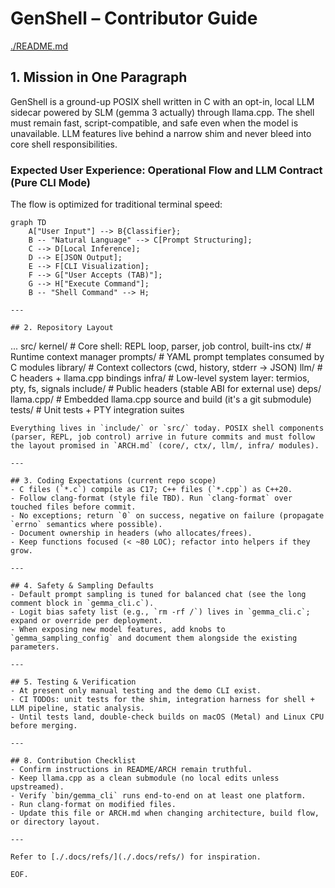 # GenShell – Contributor Guide

[./README.md](./README.md)

## 1. Mission in One Paragraph
GenShell is a ground-up POSIX shell written in C with an opt-in, local LLM sidecar powered by SLM (gemma 3 actually) through llama.cpp. The shell must remain fast, script-compatible, and safe even when the model is unavailable. LLM features live behind a narrow shim and never bleed into core shell responsibilities.

### Expected User Experience: Operational Flow and LLM Contract (Pure CLI Mode)

The flow is optimized for traditional terminal speed:

```mermaid
graph TD
    A["User Input"] --> B{Classifier};
    B -- "Natural Language" --> C[Prompt Structuring];
    C --> D[Local Inference];
    D --> E[JSON Output];
    E --> F[CLI Visualization];
    F --> G["User Accepts (TAB)"];
    G --> H["Execute Command"];
    B -- "Shell Command" --> H;

---

## 2. Repository Layout
```
...
src/
  kernel/        # Core shell: REPL loop, parser, job control, built-ins
  ctx/           # Runtime context manager
    prompts/     # YAML prompt templates consumed by C modules
    library/     # Context collectors (cwd, history, stderr → JSON)
  llm/           # C headers + llama.cpp bindings
  infra/         # Low-level system layer: termios, pty, fs, signals
include/         # Public headers (stable ABI for external use)
deps/
  llama.cpp/     # Embedded llama.cpp source and build (it's a git submodule)
tests/           # Unit tests + PTY integration suites
```
Everything lives in `include/` or `src/` today. POSIX shell components (parser, REPL, job control) arrive in future commits and must follow the layout promised in `ARCH.md` (core/, ctx/, llm/, infra/ modules).

---

## 3. Coding Expectations (current repo scope)
- C files (`*.c`) compile as C17; C++ files (`*.cpp`) as C++20.
- Follow clang-format (style file TBD). Run `clang-format` over touched files before commit.
- No exceptions; return `0` on success, negative on failure (propagate `errno` semantics where possible).
- Document ownership in headers (who allocates/frees).
- Keep functions focused (< ~80 LOC); refactor into helpers if they grow.

---

## 4. Safety & Sampling Defaults
- Default prompt sampling is tuned for balanced chat (see the long comment block in `gemma_cli.c`).
- Logit bias safety list (e.g., `rm -rf /`) lives in `gemma_cli.c`; expand or override per deployment.
- When exposing new model features, add knobs to `gemma_sampling_config` and document them alongside the existing parameters.

---

## 5. Testing & Verification
- At present only manual testing and the demo CLI exist.
- CI TODOs: unit tests for the shim, integration harness for shell + LLM pipeline, static analysis.
- Until tests land, double-check builds on macOS (Metal) and Linux CPU before merging.

---

## 8. Contribution Checklist
- Confirm instructions in README/ARCH remain truthful.
- Keep llama.cpp as a clean submodule (no local edits unless upstreamed).
- Verify `bin/gemma_cli` runs end-to-end on at least one platform.
- Run clang-format on modified files.
- Update this file or ARCH.md when changing architecture, build flow, or directory layout.

---

Refer to [./.docs/refs/](./.docs/refs/) for inspiration.

EOF.
